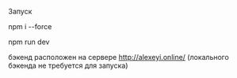 Запуск

npm i --force

npm run dev

бэкенд расположен на сервере http://alexeyi.online/ (локального бэкенда не требуется для запуска)
